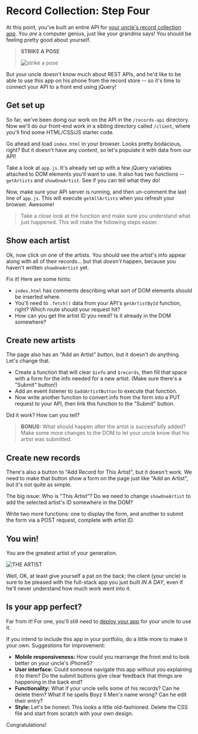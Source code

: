 # Record Collection: Step Four

At this point, you've built an entire API for [your uncle's record collection app](README.md). You *are* a computer genius, just like your grandma says! You should be feeling pretty good about yourself.

>**STRIKE A POSE**
>
>![strike a pose](https://media1.giphy.com/media/uLiOo1PxPjynK/giphy.gif?cid=ecf05e473auia4funwi6seiy7tkkz4wyhesnd4xrcw8ctx22&rid=giphy.gif)

But your uncle doesn't know much about REST APIs, and he'd like to be able to use this app on his phone from the record store -- so it's time to connect your API to a front end using jQuery!

## Get set up

So far, we've been doing our work on the API in the `/records-api` directory. Now we'll do our front-end work in a sibling directory called `/client`, where you'll find some HTML/CSS/JS starter code.

Go ahead and load `index.html` in your browser. Looks pretty bodacious, right? But it doesn't have any *content*, so let's populate it with data from our API!

Take a look at `app.js`. It's already set up with a few jQuery variables attached to DOM elements you'll want to use. It also has two functions -- `getArtists` and `showOneArtist`. See if you can tell what they do!

Now, make sure your API server is running, and then un-comment the last line of `app.js`. This will execute `getAllArtists` when you refresh your browser. Awesome! 

>Take a close look at the function and make sure you understand what just happened. This will make the following steps easier.

## Show each artist

Ok, now click on one of the artists. You should see the artist's info appear along with all of their records... but that *doesn't* happen, because you haven't written `showOneArtist` yet.

Fix it! Here are some hints:

* `index.html` has comments describing what sort of DOM elements should be inserted where.
* You'll need to `.fetch()` data from your API's `getArtistById` function, right? Which route should your request hit?
* How can you get the artist ID you need? Is it already in the DOM somewhere?

## Create new artists

The page also has an "Add an Artist" button, but it doesn't *do* anything. Let's change that.

* Create a function that will clear `$info` and `$records`, then fill that space with a form for the info needed for a new artist. (Make sure there's a "Submit" button!)
* Add an event listener to `$addArtistButton` to execute that function.
* Now write another function to convert info from the form into a PUT request to your API, then link this function to the "Submit" button.

Did it work? How can you tell?

>**BONUS:** What should happen after the artist is successfully added? Make some more changes to the DOM to let your uncle know that his artist was submitted.

## Create new records

There's also a button to "Add Record for This Artist", but it doesn't work. We need to make that button show a form on the page just like "Add an Artist", but it's not quite as simple.

The big issue: Who is "This Artist"? Do we need to change `showOneArtist` to add the selected artist's ID somewhere in the DOM?

Write two more functions: one to display the form, and another to submit the form via a POST request, complete with artist ID.

## You win!

You are the greatest artist of your generation.

![THE ARTIST](https://media3.giphy.com/media/SRqeqb0qJpy9P1oZlq/giphy.gif?cid=ecf05e4777adehycot02gsruqowi6is1rbsxlf22u09392pm&rid=giphy.gif)

Well, OK, at least give yourself a pat on the back; the client (your uncle) is sure to be pleased with the full-stack app you just built *IN A DAY*, even if he'll never understand how much work went into it.

## Is your app perfect?

Far from it! For one, you'll still need to [deploy your app](https://git.generalassemb.ly/SEIR-629/Heroku-Netlify-Deployment/blob/master/Deploy.md) for your uncle to use it.

If you intend to include this app in your portfolio, do a little more to make it your own. Suggestions for improvement:

* **Mobile responsiveness:** How could you rearrange the front end to look better on your uncle's iPhone5?
* **User interface:** Could someone navigate this app without you explaining it to them? Do the submit buttons give clear feedback that things are happening in the back end?
* **Functionality:** What if your uncle sells some of his records? Can he delete them? What if he spells Boyz II Men's name wrong? Can he edit their entry?
* **Style:** Let's be honest: This looks a little old-fashioned. Delete the CSS file and start from scratch with your own design.

Congratulations!
